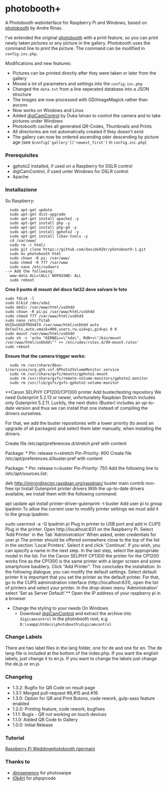 # photobooth+
A Photobooth webinterface for Raspberry Pi and Windows, based on [photobooth](https://github.com/andreknieriem/photobooth) by Andre Rinas.

I've extended the original [photobooth](https://github.com/andreknieriem/photobooth) with a print feature, so you can print newly taken pictures or any picture in the gallery. Photobooth uses the command line to print the picture. The command can be modified in ```config.inc.php```.

Modifications and new features:
- Pictures can be printed directly after they were taken or later from the gallery
- Moved a lot of parameters and settings into the ```config.inc.php```
- Changed the ```data.txt``` from a line seperated database into a JSON structure
- The images are now processed with GD/ImageMagick rather than avconv
- Now works on Windows and Linux
- Added [digiCamControl](http://digicamcontrol.com/) by Duka Istvan to control the camera and to take pictures under Windows
- Photobooth caches all generated QR-Codes, Thumbnails and Prints
- All directories are not automatically created if they doesn't exist
- The gallery can now be ordered ascending oder descending by picture age (see ```$config['gallery']['newest_first']``` in ```config.inc.php```)

### Prerequisites
- gphoto2 installed, if used on a Raspberry for DSLR control
- digiCamControl, if used unter Windows for DSLR control
- Apache

### Installazione
Su Raspberry:
```
  sudo apt-get update
  sudo apt-get dist-upgrade
  sudo apt-get install apache2 -y
  sudo apt-get install php -y
  sudo apt-get install php-gd -y
  sudo apt-get install gphoto2 -y
  sudo apt-get install libav-tools -y
  cd /var/www/
  sudo rm -r html/
  sudo git clone https://github.com/davide92br/photobooth-1.git
  sudo mv photobooth html
  sudo chown -R pi: /var/www/
  sudo chmod -R 777 /var/www
  sudo nano /etc/sudoers
--> Add the following:
  www-data ALL=(ALL) NOPASSWD: ALL
  sudo reboot
```
**Creo il punto di mount del disco fat32 dove salvare le foto**
```
sudo fdisk -l
sudo blkid /dev/sda1
sudo mkdir /var/www/html/usbhdd
sudo chown -R pi:pi /var/www/html/usbhdd
sudo chmod 777 /var/www/html/usbhdd
sudo nano /etc/fstab
UUID=UUIDTROVATO /var/www/html/usbhdd auto defaults,auto,umask=000,users,rw,uid=pi,gid=pi 0 0
sudo mount /var/www/html/usbhdd
sudo sh -c 'echo "KERNEL==\"sda\", RUN+=\"/bin/mount /var/www/html/usbhdd\"" >> /etc/udev/rules.d/99-mount.rules'
sudo reboot
```
**Ensure that the camera trigger works:**
```
  sudo rm /usr/share/dbus-1/services/org.gtk.vsf.GPhoto2VolumeMonitor.service
  sudo rm /usr/share/gvfs/mounts/gphoto2.mount
  sudo rm /usr/share/gvfs/remote-volume-monitors/gphoto2.monitor
  sudo rm /usr/lib/gvfs/gvfs-gphoto2-volume-monitor
```

**Canon SELPHY CP1200/CP1300 printer
Add buster/testing repository
We need Gutenprint 5.2.13 or newer, unfortunately Raspbian Stretch includes only Gutenprint 5.2.11. Luckily, the next distro (Buster) includes an up-to-date version and thus we can install that one instead of compiling the drivers ourselves.

For that, we add the buster repositories with a lower priority (to avoid an upgrade of all packages) and select them later manually, when installing the drivers.

Create file /etc/apt/preferences.d/stretch.pref with content

Package: *
Pin: release n=stretch
Pin-Priority: 900
Create file /etc/apt/preferences.d/buster.pref with content

Package: *
Pin: release n=buster
Pin-Priority: 750
Add the following line to /etc/apt/sources.list:

deb http://mirrordirector.raspbian.org/raspbian/ buster main contrib non-free rpi
Install Gutenprint printer drivers
With the up-to-date drivers available, we install them with the following command:

apt update
apt install printer-driver-gutenprint -t buster
Add user pi to group lpadmin
To allow the current user to modify printer settings we must add it to the group lpadmin:

sudo usermod -a -G lpadmin pi
Plug in printer to USB port and add in CUPS
Plug in the printer.
Open http://localhost:631 on the Raspberry Pi.
Select 'Add Printer' in the Tab 'Administration'
When asked, enter credentials for user pi
The printer should be offered somewhere close to the top of the list in the section 'Local Printers'. Select it and click 'Continue'.
If you wish, you can specify a name in the next step.
In the last step, select the appropriate model in the list. For the Canon SELPHY CP1300 the printer for the CP1200 works fine as the CP1300 is the same printer with a larger screen and some smartphone baublery.
Click "Add Printer". This concludes the installation.
In the following dialogue, you can modify the default settings.
Select default printer
It is important that you set the printer as the default printer. For that, go to the CUPS administration interface (http://localhost:631), open the list of printers and select your printer. In the drop-down menu 'Administration' select 'Set as Server Default'.**
Open the IP address of your raspberry pi in a browser

- Change the styling to your needs
On Windows
    - Download [digiCamControl](http://digicamcontrol.com/) and extract the archive into ```digicamcontrol``` in the photobooth root, e.g. ```D:\xampp\htdocs\photobooth\digicamcontrol```

### Change Labels
There are two label files in the lang folder, one for de and one for en. The de lang-file is included at the bottom of the index.php.
If you want the english labels, just change it to en.js.
If you want to change the labels just change the de.js or en.js

### Changelog
- 1.3.2: Bugfix for QR Code on result page
- 1.3.1: Merged pull-request #6,#15 and #16
- 1.3.0: Option for QR and Print Butons, code rework, gulp-sass feature enabled
- 1.2.0: Printing feature, code rework, bugfixes
- 1.1.1: Bugix - QR not working on touch devices
- 1.1.0: Added QR Code to Gallery
- 1.0.0: Initial Release

### Tutorial
[Raspberry Pi Weddingphotobooth (german)](https://www.andrerinas.de/tutorials/raspberry-pi-einen-dslr-weddingphotobooth-erstellen.html)

### Thanks to
- [dimsemenov](https://github.com/dimsemenov/photoswipe) for photoswipe
- [t0k4rt](https://github.com/t0k4rt/phpqrcode) for phpqrcode
